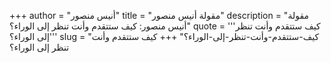 +++
author = "أنيس منصور"
title = "مقولة أنيس منصور"
description = "مقولة أنيس منصور: كيف ستتقدم وأنت تنظر إلى الوراء؟"
quote = '''كيف ستتقدم وأنت تنظر إلى الوراء؟''' 
slug = "كيف-ستتقدم-وأنت-تنظر-إلى-الوراء؟"
+++
كيف ستتقدم وأنت تنظر إلى الوراء؟
